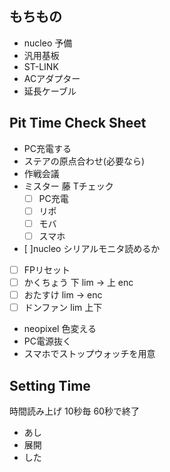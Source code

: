 ## もちもの
- nucleo 予備
- 汎用基板
- ST-LINK
- ACアダプター
- 延長ケーブル

## Pit Time Check Sheet
- PC充電する
- ステアの原点合わせ(必要なら)
- 作戦会議
- ミスター 藤 Tチェック
  - [ ] PC充電
  - [ ] リポ
  - [ ] モバ
  - [ ] スマホ
- [ ]nucleo シリアルモニタ読めるか
- [ ] FPリセット
- [ ] かくちょう 下 lim -> 上 enc
- [ ] おたすけ lim -> enc
- [ ] ドンファン lim 上下
- neopixel 色変える
- PC電源抜く
- スマホでストップウォッチを用意

## Setting Time
時間読み上げ 10秒毎 60秒で終了
- あし
- 展開
- した
